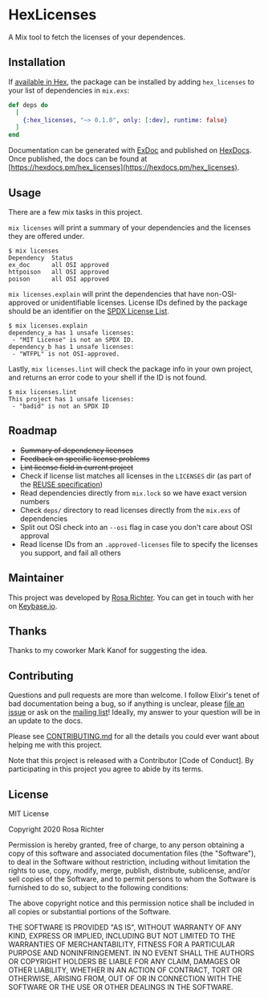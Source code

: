 <!--
SPDX-FileCopyrightText: 2021 Rosa Richter

SPDX-License-Identifier: MIT
-->

# HexLicenses

A Mix tool to fetch the licenses of your dependences.

## Installation

If [available in Hex](https://hex.pm/docs/publish), the package can be installed
by adding `hex_licenses` to your list of dependencies in `mix.exs`:

```elixir
def deps do
  [
    {:hex_licenses, "~> 0.1.0", only: [:dev], runtime: false}
  ]
end
```

Documentation can be generated with [ExDoc](https://github.com/elixir-lang/ex_doc)
and published on [HexDocs](https://hexdocs.pm). Once published, the docs can
be found at [https://hexdocs.pm/hex_licenses](https://hexdocs.pm/hex_licenses).

## Usage

There are a few mix tasks in this project.

`mix licenses` will print a summary of your dependencies and the licenses they are offered under.

```
$ mix licenses
Dependency  Status
ex_doc      all OSI approved
httpoison   all OSI approved
poison      all OSI approved
```

`mix licenses.explain` will print the dependencies that have non-OSI-approved or unidentifiable licenses.
License IDs defined by the package should be an identifier on the [SPDX License List](https://spdx.org/licences).

```
$ mix licenses.explain
dependency_a has 1 unsafe licenses:
 - "MIT License" is not an SPDX ID.
dependency_b has 1 unsafe licenses:
 - "WTFPL" is not OSI-approved.
```

Lastly, `mix licenses.lint` will check the package info in your own project,
and returns an error code to your shell if the ID is not found.

```
$ mix licenses.lint
This project has 1 unsafe licenses:
 - "badid" is not an SPDX ID
```

## Roadmap

- ~~Summary of dependency licenses~~
- ~~Feedback on specific license problems~~
- ~~Lint license field in current project~~
- Check if license list matches all licenses in the `LICENSES` dir (as part of the [REUSE specification](https://reuse.software))
- Read dependencies directly from `mix.lock` so we have exact version numbers
- Check `deps/` directory to read licenses directly from the `mix.exs` of dependencies
- Split out OSI check into an `--osi` flag in case you don't care about OSI approval
- Read license IDs from an `.approved-licenses` file to specify the licenses you support, and fail all others

## Maintainer

This project was developed by [Rosa Richter](https://about.me/rosa.richter).
You can get in touch with her on [Keybase.io](https://keybase.io/cantido).

## Thanks

Thanks to my coworker Mark Kanof for suggesting the idea.

## Contributing

Questions and pull requests are more than welcome.
I follow Elixir's tenet of bad documentation being a bug,
so if anything is unclear, please [file an issue](https://todo.sr.ht/~cosmicrose/hex_licenses) or ask on the [mailing list]!
Ideally, my answer to your question will be in an update to the docs.

Please see [CONTRIBUTING.md](CONTRIBUTING.md) for all the details you could ever want about helping me with this project.

Note that this project is released with a Contributor [Code of Conduct].
By participating in this project you agree to abide by its terms.

## License

MIT License

Copyright 2020 Rosa Richter

Permission is hereby granted, free of charge, to any person obtaining a copy of
this software and associated documentation files (the "Software"), to deal in
the Software without restriction, including without limitation the rights to
use, copy, modify, merge, publish, distribute, sublicense, and/or sell copies
of the Software, and to permit persons to whom the Software is furnished to do
so, subject to the following conditions:

The above copyright notice and this permission notice shall be included in all
copies or substantial portions of the Software.

THE SOFTWARE IS PROVIDED "AS IS", WITHOUT WARRANTY OF ANY KIND, EXPRESS OR
IMPLIED, INCLUDING BUT NOT LIMITED TO THE WARRANTIES OF MERCHANTABILITY,
FITNESS FOR A PARTICULAR PURPOSE AND NONINFRINGEMENT. IN NO EVENT SHALL THE
AUTHORS OR COPYRIGHT HOLDERS BE LIABLE FOR ANY CLAIM, DAMAGES OR OTHER
LIABILITY, WHETHER IN AN ACTION OF CONTRACT, TORT OR OTHERWISE, ARISING FROM,
OUT OF OR IN CONNECTION WITH THE SOFTWARE OR THE USE OR OTHER DEALINGS IN THE
SOFTWARE.

[mailing list]: https://lists.sr.ht/~cosmicrose/hex_licenses
